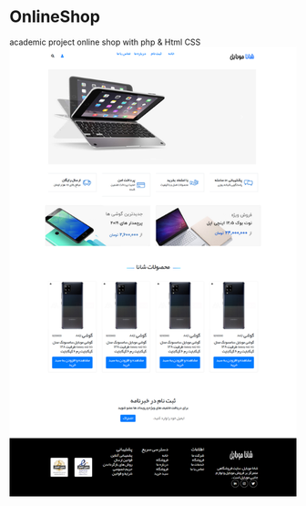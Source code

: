 # OnlineShop
academic project online shop with php &amp;  Html CSS
![alt text](https://github.com/fatemeshahali/OnlineShop/blob/master/images/site1.png?raw=true)
